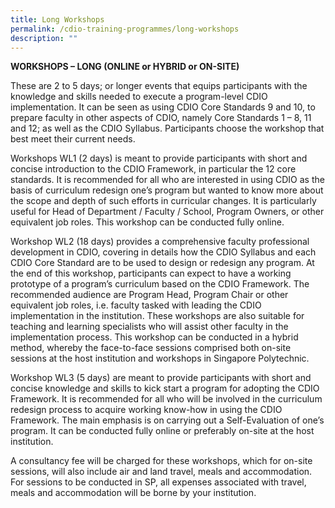 ```yaml
---
title: Long Workshops
permalink: /cdio-training-programmes/long-workshops
description: ""
---
```

**WORKSHOPS – LONG (ONLINE or HYBRID or ON-SITE)**

These are 2 to 5 days; or longer events that equips participants with the knowledge and skills needed to execute a program-level CDIO implementation. It can be seen as using CDIO Core Standards 9 and 10, to prepare faculty in other aspects of CDIO, namely Core Standards 1 – 8, 11 and 12; as well as the CDIO Syllabus. Participants choose the workshop that best meet their current needs.

Workshops WL1 (2 days) is meant to provide participants with short and concise introduction to the CDIO Framework, in particular the 12 core standards. It is recommended for all who are interested in using CDIO as the basis of curriculum redesign one’s program but wanted to know more about the scope and depth of such efforts in curricular changes. It is particularly useful for Head of Department / Faculty / School, Program Owners, or other equivalent job roles. This workshop can be conducted fully online.

Workshop WL2 (18 days) provides a comprehensive faculty professional development in CDIO, covering in details how the CDIO Syllabus and each CDIO Core Standard are to be used to design or redesign any program. At the end of this workshop, participants can expect to have a working prototype of a program’s curriculum based on the CDIO Framework. The recommended audience are Program Head, Program Chair or other equivalent job roles, i.e. faculty tasked with leading the CDIO implementation in the institution. These workshops are also suitable for teaching and learning specialists who will assist other faculty in the implementation process. This workshop can be conducted in a hybrid method, whereby the face-to-face sessions comprised both on-site sessions at the host institution and workshops in Singapore Polytechnic.

Workshop WL3 (5 days) are meant to provide participants with short and concise knowledge and skills to kick start a program for adopting the CDIO Framework. It is recommended for all who will be involved in the curriculum redesign process to acquire working know-how in using the CDIO Framework. The main emphasis is on carrying out a Self-Evaluation of one’s program. It can be conducted fully online or preferably on-site at the host institution.

A consultancy fee will be charged for these workshops, which for on-site sessions, will also include air and land travel, meals and accommodation. For sessions to be conducted in SP, all expenses associated with travel, meals and accommodation will be borne by your institution. 
